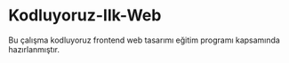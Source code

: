 # Kodluyoruz-Ilk-Web

Bu çalışma kodluyoruz frontend web tasarımı eğitim programı kapsamında hazırlanmıştır. 
